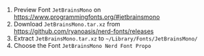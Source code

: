 1. Preview Font `JetBrainsMono` on https://www.programmingfonts.org/#jetbrainsmono
2. Download `JetBrainsMono.tar.xz` from https://github.com/ryanoasis/nerd-fonts/releases
3. Extract `JetBrainsMono.tar.xz` to `~/Library/Fonts/JetBrainsMono/`
4. Choose the Font `JetBrainsMono Nerd Font Propo`
